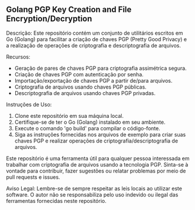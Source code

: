 ## Golang PGP Key Creation and File Encryption/Decryption

Descrição:
Este repositório contém um conjunto de utilitários escritos em Go (Golang) para facilitar a criação de chaves PGP (Pretty Good Privacy) e a realização de operações de criptografia e descriptografia de arquivos.

Recursos:
- Geração de pares de chaves PGP para criptografia assimétrica segura.
- Criação de chaves PGP com autenticação por senha.
- Importação/exportação de chaves PGP a partir de/para arquivos.
- Criptografia de arquivos usando chaves PGP públicas.
- Descriptografia de arquivos usando chaves PGP privadas.

Instruções de Uso:
1. Clone este repositório em sua máquina local.
2. Certifique-se de ter o Go (Golang) instalado em seu ambiente.
3. Execute o comando 'go build' para compilar o código-fonte.
4. Siga as instruções fornecidas nos arquivos de exemplo para criar suas chaves PGP e realizar operações de criptografia/descriptografia de arquivos.

Este repositório é uma ferramenta útil para qualquer pessoa interessada em trabalhar com criptografia de arquivos usando a tecnologia PGP. Sinta-se à vontade para contribuir, fazer sugestões ou relatar problemas por meio de pull requests e issues.

Aviso Legal:
Lembre-se de sempre respeitar as leis locais ao utilizar este software. O autor não se responsabiliza pelo uso indevido ou ilegal das ferramentas fornecidas neste repositório.

